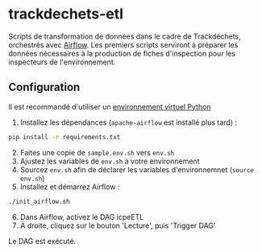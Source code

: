 # trackdechets-etl

Scripts de transformation de données dans le cadre de Trackdéchets, orchestrés avec [Airflow](https://airflow.apache.org). Les premiers scripts serviront à préparer les données nécessaires à la production de fiches d'inspection pour les inspecteurs de l'environnement.

## Configuration

Il est recommandé d'utiliser un [environnement virtuel Python](https://docs.python.org/3/tutorial/venv.html)

1. Installez les dépendances (`apache-airflow` est installé plus tard) :

```bash
pip install -r requirements.txt
```
2. Faites une copie de `sample.env.sh` vers `env.sh`
3. Ajustez les variables de `env.sh` à votre environnement
4. Sourcez `env.sh` afin de déclarer les variables d'environnemnet (`source env.sh`)
5. Installez et démarrez Airflow :

```bash
./init_airflow.sh
```

6. Dans Airflow, activez le  DAG icpeETL
7. À droite, cliquez sur le bouton 'Lecture', puis 'Trigger DAG'

Le DAG est exécuté.


